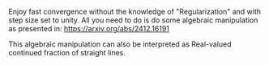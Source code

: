 Enjoy fast convergence without the knowledge of "Regularization" 
and with step size set to unity.
All you need to do is do some algebraic manipulation as presented in:
https://arxiv.org/abs/2412.16191

This algebraic manipulation can also be interpreted as Real-valued continued fraction of straight lines.
